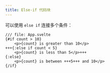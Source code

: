 ```yaml
---
title: Else-if 代码块
---
```


可以使用 `else if` 连接多个条件：

```svelte
/// file: App.svelte
{#if count > 10}
	<p>{count} is greater than 10</p>
+++{:else if count < 5}
	<p>{count} is less than 5</p>+++
{:else}
	<p>{count} is between +++5+++ and 10</p>
{/if}
```
